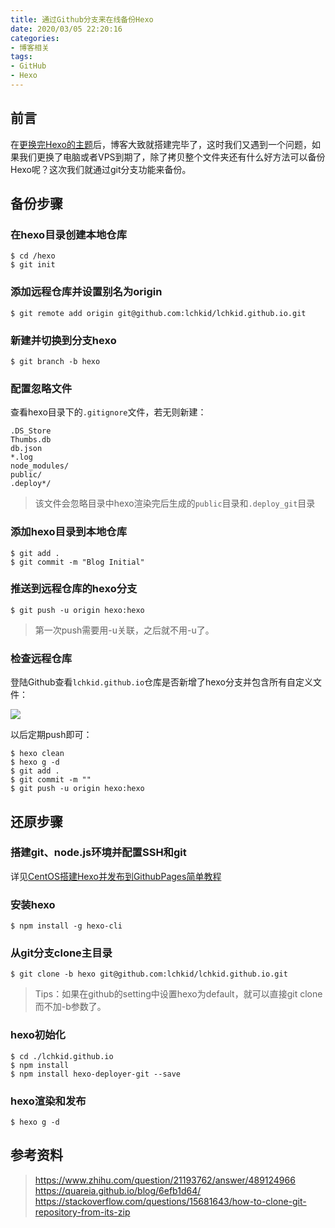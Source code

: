 ```yaml
---
title: 通过Github分支来在线备份Hexo
date: 2020/03/05 22:20:16
categories:
- 博客相关
tags:
- GitHub
- Hexo
---
```


## 前言

在[更换完Hexo的主题](/2020/Hexo更换Next主题/)后，博客大致就搭建完毕了，这时我们又遇到一个问题，如果我们更换了电脑或者VPS到期了，除了拷贝整个文件夹还有什么好方法可以备份Hexo呢？这次我们就通过git分支功能来备份。



## 备份步骤

### 在hexo目录创建本地仓库

```shell
$ cd /hexo
$ git init
```

<!-- more -->

### 添加远程仓库并设置别名为origin

```shell
$ git remote add origin git@github.com:lchkid/lchkid.github.io.git
```

### 新建并切换到分支hexo

```shell
$ git branch -b hexo
```

### 配置忽略文件

查看hexo目录下的`.gitignore`文件，若无则新建：

```
.DS_Store
Thumbs.db
db.json
*.log
node_modules/
public/
.deploy*/
```

> 该文件会忽略目录中hexo渲染完后生成的`public`目录和`.deploy_git`目录

### 添加hexo目录到本地仓库

```shell
$ git add .
$ git commit -m "Blog Initial"
```

### 推送到远程仓库的hexo分支

```shell
$ git push -u origin hexo:hexo
```

> 第一次push需要用-u关联，之后就不用-u了。

### 检查远程仓库

登陆Github查看`lchkid.github.io`仓库是否新增了hexo分支并包含所有自定义文件：

![](/images/20200305/github分支截图.png)

以后定期push即可：

```shell
$ hexo clean
$ hexo g -d
$ git add .
$ git commit -m ""
$ git push -u origin hexo:hexo
```





## 还原步骤

### 搭建git、node.js环境并配置SSH和git

详见[CentOS搭建Hexo并发布到GithubPages简单教程](/2020/03/05/CentOS搭建Hexo并发布到GithubPages简单教程)

### 安装hexo

```shell
$ npm install -g hexo-cli
```

### 从git分支clone主目录

```shell
$ git clone -b hexo git@github.com:lchkid/lchkid.github.io.git
```

> Tips：如果在github的setting中设置hexo为default，就可以直接git clone而不加-b参数了。

### hexo初始化

```shell
$ cd ./lchkid.github.io
$ npm install
$ npm install hexo-deployer-git --save
```

### hexo渲染和发布

```shell
$ hexo g -d
```





## 参考资料

>https://www.zhihu.com/question/21193762/answer/489124966
>https://quareia.github.io/blog/6efb1d64/
>https://stackoverflow.com/questions/15681643/how-to-clone-git-repository-from-its-zip